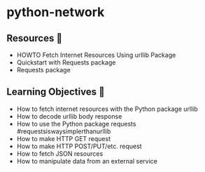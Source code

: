 # python-network
## Resources :memo:
 * HOWTO Fetch Internet Resources Using urllib Package
 * Quickstart with Requests package
 * Requests package

## Learning Objectives :scroll:
* How to fetch internet resources with the Python package urllib
* How to decode urllib body response
* How to use the Python package requests #requestsiswaysimplerthanurllib
* How to make HTTP GET request
* How to make HTTP POST/PUT/etc. request
* How to fetch JSON resources
* How to manipulate data from an external service
